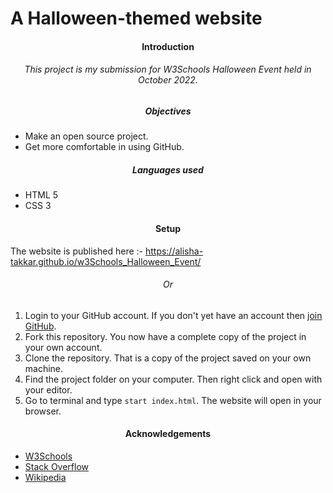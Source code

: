 # A Halloween-themed website

<h4 align="center">Introduction</h4>
<h6 align="center">This project is my submission for W3Schools Halloween Event held in October 2022. </h6>

<h5 align="center">Objectives</h5>

- Make an open source project.
- Get more comfortable in using GitHub.

<h5 align="center">Languages used</h5>

- HTML 5
- CSS 3

<h4 align="center">Setup</h4>

The website is published here :- https://alisha-takkar.github.io/w3Schools_Halloween_Event/

<h6 align="center">Or</h6>

1. Login to your GitHub account. If you don't yet have an account then [join GitHub](https://github.com/join).
2. Fork this repository. You now have a complete copy of the project in your own account.
3. Clone the repository. That is a copy of the project saved on your own machine.
4. Find the project folder on your computer. Then right click and open with your editor.
5. Go to terminal and type `start index.html`. The website will open in your browser.

<h4 align="center">Acknowledgements</h4>

- [W3Schools](https://www.w3schools.com/)
- [Stack Overflow](https://stackoverflow.com/)
- [Wikipedia](https://en.wikipedia.org/wiki/Main_Page)
